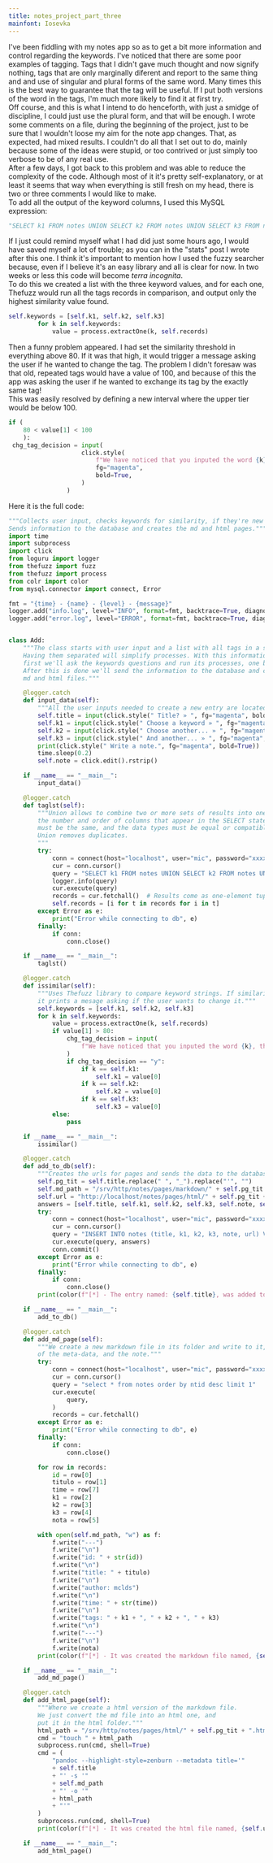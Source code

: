 ```yaml
---
title: notes_project_part_three
mainfont: Iosevka
---
```


I've been fiddling with my notes app so as to get a bit more information and control regarding the keywords. I've noticed that there are some poor examples of tagging. Tags that I didn't gave much thought and now signify nothing, tags that are only marginally diferent and report to the same thing and and use of singular and plural forms of the same word. Many times this is the best way to guarantee that the tag will be useful. If I put both versions of the word in the tags, I'm much more likely to find it at first try.  
Off course, and this is what I intend to do henceforth, with just a smidge of
discipline, I could just use the plural form, and that will be enough.
I wrote some comments on a file, during the beginning of the project, just to be
sure that I wouldn't loose my aim for the note app changes. That, as expected,
had mixed results. I couldn't do all that I set out to do, mainly because some
of the ideas were stupid, or too contrived or just simply too verbose to be of
any real use.  
After a few days, I got back to this problem and was able to reduce the
complexity of the code.
Although most of it it's pretty self-explanatory, or at least it seems that way
when everything is still fresh on my head, there is two or three comments I
would like to make.  
To add all the output of the keyword columns, I used this MySQL expression:
```python
"SELECT k1 FROM notes UNION SELECT k2 FROM notes UNION SELECT k3 FROM notes"
```
If I just could remind myself what I had did just some hours ago, I would have
saved myself a lot of trouble; as you can in the "stats" post I wrote after this
one.
I think it's important to mention how I used the fuzzy searcher because, even if
I believe it's an easy library and all is clear for now. In two weeks or less
this code will become *terra incognita*.  
To do this we created a list with the three keyword values, and for each one,
Thefuzz would run all the tags records in comparison, and output only the
highest similarity value found.  
```python
self.keywords = [self.k1, self.k2, self.k3]
        for k in self.keywords:
            value = process.extractOne(k, self.records)
```
Then a funny problem appeared. I had set the similarity threshold in everything
above 80. If it was that high, it would trigger a message asking the user if he
wanted to change the tag. The problem I didn't foresaw was that old, repeated
tags would have a value of 100, and because of this the app was asking the user
if he wanted to exchange its tag by the exactly same tag!  
This was easily resolved by defining a new interval where the upper tier would
be below 100.
```python
if (
    80 < value[1] < 100
    ):
 chg_tag_decision = input(
                    click.style(
                        f"We have noticed that you inputed the word {k}, that is very similar to the word {value[0]}, that we already have as a keyword. Won't you use it instead? [y/n] ",
                        fg="magenta",
                        bold=True,
                    )
                )
```

Here it is the full code:

```python
"""Collects user input, checks keywords for similarity, if they're new and their frequency.
Sends information to the database and creates the md and html pages."""
import time
import subprocess
import click
from loguru import logger
from thefuzz import fuzz
from thefuzz import process
from colr import color
from mysql.connector import connect, Error

fmt = "{time} - {name} - {level} - {message}"
logger.add("info.log", level="INFO", format=fmt, backtrace=True, diagnose=True)
logger.add("error.log", level="ERROR", format=fmt, backtrace=True, diagnose=True)


class Add:
    """The class starts with user input and a list with all tags in a string list.
    Having them separated will simplify processes. With this information collected,
    first we'll ask the keywords questions and run its processes, one by one.
    After this is done we'll send the information to the database and create the
    md and html files."""

    @logger.catch
    def input_data(self):
        """All the user inputs needed to create a new entry are located here."""
        self.title = input(click.style(" Title? » ", fg="magenta", bold=True))
        self.k1 = input(click.style(" Choose a keyword » ", fg="magenta", bold=True))
        self.k2 = input(click.style(" Choose another... » ", fg="magenta", bold=True))
        self.k3 = input(click.style(" And another... » ", fg="magenta", bold=True))
        print(click.style(" Write a note.", fg="magenta", bold=True))
        time.sleep(0.2)
        self.note = click.edit().rstrip()

    if __name__ == "__main__":
        input_data()

    @logger.catch
    def taglst(self):
        """Union allows to combine two or more sets of results into one, but,
        the number and order of columns that appear in the SELECT statement
        must be the same, and the data types must be equal or compatible.
        Union removes duplicates.
        """
        try:
            conn = connect(host="localhost", user="mic", password="xxxx", database="notes")
            cur = conn.cursor()
            query = "SELECT k1 FROM notes UNION SELECT k2 FROM notes UNION SELECT k3 FROM notes"
            logger.info(query)
            cur.execute(query)
            records = cur.fetchall()  # Results come as one-element tuples. It's needed to turn it to list.
            self.records = [i for t in records for i in t]
        except Error as e:
            print("Error while connecting to db", e)
        finally:
            if conn:
                conn.close()

    if __name__ == "__main__":
        taglst()

    @logger.catch
    def issimilar(self):
        """Uses Thefuzz library to compare keyword strings. If similarity is above 80%,
        it prints a mesage asking if the user wants to change it."""
        self.keywords = [self.k1, self.k2, self.k3]
        for k in self.keywords:
            value = process.extractOne(k, self.records)
            if value[1] > 80:
                chg_tag_decision = input(
                    f"We have noticed that you inputed the word {k}, that is very similar to the word {value[0]}, that we already have as a keyword. Won't you use it instead? [y/n] "
                )
                if chg_tag_decision == "y":
                    if k == self.k1:
                        self.k1 = value[0]
                    if k == self.k2:
                        self.k2 = value[0]
                    if k == self.k3:
                        self.k3 = value[0]
            else:
                pass

    if __name__ == "__main__":
        issimilar()

    @logger.catch
    def add_to_db(self):
        """Creates the urls for pages and sends the data to the database"""
        self.pg_tit = self.title.replace(" ", "_").replace("'", "")
        self.md_path = "/srv/http/notes/pages/markdown/" + self.pg_tit + ".md"
        self.url = "http://localhost/notes/pages/html/" + self.pg_tit + ".html"
        answers = [self.title, self.k1, self.k2, self.k3, self.note, self.url]
        try:
            conn = connect(host="localhost", user="mic", password="xxxx", database="notes")
            cur = conn.cursor()
            query = "INSERT INTO notes (title, k1, k2, k3, note, url) VALUES (%s, %s, %s, %s, %s, %s)"
            cur.execute(query, answers)
            conn.commit()
        except Error as e:
            print("Error while connecting to db", e)
        finally:
            if conn:
                conn.close()
        print(color(f"[*] - The entry named: {self.title}, was added to the database.", fore="#acac87"))

    if __name__ == "__main__":
        add_to_db()

    @logger.catch
    def add_md_page(self):
        """We create a new markdown file in its folder and write to it, the content
        of the meta-data, and the note."""
        try:
            conn = connect(host="localhost", user="mic", password="xxxx", database="notes")
            cur = conn.cursor()
            query = "select * from notes order by ntid desc limit 1"
            cur.execute(
                query,
            )
            records = cur.fetchall()
        except Error as e:
            print("Error while connecting to db", e)
        finally:
            if conn:
                conn.close()

        for row in records:
            id = row[0]
            titulo = row[1]
            time = row[7]
            k1 = row[2]
            k2 = row[3]
            k3 = row[4]
            nota = row[5]

        with open(self.md_path, "w") as f:
            f.write("---")
            f.write("\n")
            f.write("id: " + str(id))
            f.write("\n")
            f.write("title: " + titulo)
            f.write("\n")
            f.write("author: mclds")
            f.write("\n")
            f.write("time: " + str(time))
            f.write("\n")
            f.write("tags: " + k1 + ", " + k2 + ", " + k3)
            f.write("\n")
            f.write("---")
            f.write("\n")
            f.write(nota)
        print(color(f"[*] - It was created the markdown file named, {self.md_path}.", fore="#acac87"))

    if __name__ == "__main__":
        add_md_page()

    @logger.catch
    def add_html_page(self):
        """Where we create a html version of the markdown file.
        We just convert the md file into an html one, and
        put it in the html folder."""
        html_path = "/srv/http/notes/pages/html/" + self.pg_tit + ".html"
        cmd = "touch " + html_path
        subprocess.run(cmd, shell=True)
        cmd = (
            "pandoc --highlight-style=zenburn --metadata title='"
            + self.title
            + "' -s '"
            + self.md_path
            + "' -o '"
            + html_path
            + "'"
        )
        subprocess.run(cmd, shell=True)
        print(color(f"[*] - It was created the html file named, {self.url}.", fore="#acac87"))

    if __name__ == "__main__":
        add_html_page()
```
